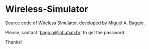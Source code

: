 Wireless-Simulator
==================

Source code of Wireless Simulator, developed by Miguel A. Baggio. 

Please, contact 'baggio@inf.ufsm.br' to get the password.

Thanks!
